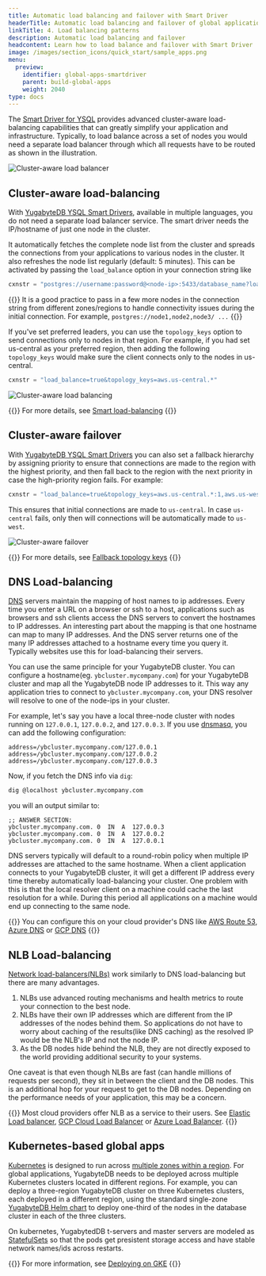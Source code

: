 ```yaml
---
title: Automatic load balancing and failover with Smart Driver
headerTitle: Automatic load balancing and failover of global applications
linkTitle: 4. Load balancing patterns
description: Automatic load balancing and failover
headcontent: Learn how to load balance and failover with Smart Driver
image: /images/section_icons/quick_start/sample_apps.png
menu:
  preview:
    identifier: global-apps-smartdriver
    parent: build-global-apps
    weight: 2040
type: docs
---
```


The [Smart Driver for YSQL](../../../drivers-orms/smart-drivers/) provides advanced cluster-aware load-balancing capabilities that can greatly simplify your application and infrastructure. Typically, to load balance across a set of nodes you would need a separate load balancer through which all requests have to be routed as shown in the illustration.

![Cluster-aware load balancer](/images/develop/global-apps/no-smart-driver.png)

## Cluster-aware load-balancing

With [YugabyteDB YSQL Smart Drivers](../../../drivers-orms/smart-drivers/), available in multiple languages, you do not need a separate load balancer service. The smart driver needs the IP/hostname of just one node in the cluster.

It automatically fetches the complete node list from the cluster and spreads the connections from your applications to various nodes in the cluster. It also refreshes the node list regularly (default: 5 minutes). This can be activated by passing the `load_balance` option in your connection string like

```python
cxnstr = "postgres://username:password@<node-ip>:5433/database_name?load_balance=true"
```

{{<note title="Note" >}}
It is a good practice to pass in a few more nodes in the connection string from different zones/regions to handle connectivity issues during the initial connection. For example, `postgres://node1,node2,node3/ ...`
{{</note>}}

If you've set preferred leaders, you can use the `topology_keys` option to send connections only to nodes in that region. For example, if you had set us-central as your preferred region, then adding the following `topology_keys` would make sure the client connects only to the nodes in us-central.

```python
cxnstr = "load_balance=true&topology_keys=aws.us-central.*"
```

![Cluster-aware load balancing](/images/develop/global-apps/smart-driver-loadbalance.png)

{{<tip>}}
For more details, see [Smart load-balancing](../../../drivers-orms/smart-drivers/#topology-aware-connection-load-balancing)
{{</tip>}}

## Cluster-aware failover

With [YugabyteDB YSQL Smart Drivers](../../../drivers-orms/smart-drivers/) you can also set a fallback hierarchy by assigning priority to ensure that connections are made to the region with the highest priority, and then fall back to the region with the next priority in case the high-priority region fails. For example:

```python
cxnstr = "load_balance=true&topology_keys=aws.us-central.*:1,aws.us-west.*:2"
```

This ensures that initial connections are made to `us-central`. In case `us-central` fails, only then will connections will be automatically made to `us-west`.

![Cluster-aware failover](/images/develop/global-apps/smart-driver-failover.png)

{{<tip>}}
For more details, see [Fallback topology keys](../../../drivers-orms/smart-drivers/#fallback-topology-keys)
{{</tip>}}

## DNS Load-balancing

[DNS](https://en.wikipedia.org/wiki/Domain_Name_System) servers maintain the mapping of host names to ip addresses. Every time you enter a URL on a browser or ssh to a host, applications such as browsers and ssh clients access the DNS servers to convert the hostnames to IP addresses. An interesting part about the mapping is that one hostname can map to many IP addresses. And the DNS server returns one of the many IP addresses attached to a hostname every time you query it. Typically websites use this for load-balancing their servers.

You can use the same principle for your YugabyteDB cluster. You can configure a hostname(eg. `ybcluster.mycompany.com`) for your YugabyteDB cluster and map all the YugabyteDB node IP addresses to it. This way any application tries to connect to `ybcluster.mycompany.com`, your DNS resolver will resolve to one of the node-ips in your cluster.

For example, let's say you have a local three-node cluster with nodes running on `127.0.0.1`, `127.0.0.2`, and `127.0.0.3`. If you use [dnsmasq](https://thekelleys.org.uk/dnsmasq/doc.html), you can add the following configuration:

```dns
address=/ybcluster.mycompany.com/127.0.0.1
address=/ybcluster.mycompany.com/127.0.0.2
address=/ybcluster.mycompany.com/127.0.0.3
```

Now, if you fetch the DNS info via `dig`:

```bash
dig @localhost ybcluster.mycompany.com
```

you will an output similar to:

```dns
;; ANSWER SECTION:
ybcluster.mycompany.com. 0  IN  A  127.0.0.3
ybcluster.mycompany.com. 0  IN  A  127.0.0.2
ybcluster.mycompany.com. 0  IN  A  127.0.0.1
```

DNS servers typically will default to a round-robin policy when multiple IP addresses are attached to the same hostname. When a client application connects to your YugabyteDB cluster, it will get a different IP address every time thereby automatically load-balancing your cluster. One problem with this is that the local resolver client on a machine could cache the last resolution for a while. During this period all applications on a machine would end up connecting to the same node.

{{<tip>}}
You can configure this on your cloud provider's DNS like [AWS Route 53](https://aws.amazon.com/route53/), [Azure DNS](https://azure.microsoft.com/en-us/products/dns/) or [GCP DNS](https://cloud.google.com/dns)
{{</tip>}}

## NLB Load-balancing

[Network load-balancers(NLBs)](https://en.wikipedia.org/wiki/Network_load_balancing) work similarly to DNS load-balancing but there are many advantages.

1. NLBs use advanced routing mechanisms and health metrics to route your connection to the best node.
1. NLBs have their own IP addresses which are different from the IP addresses of the nodes behind them. So applications do not have to worry about caching of the results(like DNS caching) as the resolved IP would be the NLB's IP and not the node IP.
1. As the DB nodes hide behind the NLB, they are not directly exposed to the world providing additional security to your systems.

One caveat is that even though NLBs are fast (can handle millions of requests per second), they sit in between the client and the DB nodes. This is an additional hop for your request to get to the DB nodes. Depending on the performance needs of your application, this may be a concern.

{{<tip>}}
Most cloud providers offer NLB as a service to their users. See [Elastic Load balancer](https://aws.amazon.com/elasticloadbalancing/network-load-balancer/), [GCP Cloud Load Balancer](https://cloud.google.com/load-balancing) or [Azure Load Balancer](https://learn.microsoft.com/en-us/azure/load-balancer/load-balancer-overview).
{{</tip>}}

## Kubernetes-based global apps

[Kubernetes](https://kubernetes.io/) is designed to run across [multiple zones within a region](https://kubernetes.io/docs/setup/best-practices/multiple-zones/). For global applications, YugabyteDB needs to be deployed across multiple Kubernetes clusters located in different regions. For example, you can deploy a three-region YugabyteDB cluster on three Kubernetes clusters, each deployed in a different region, using the standard single-zone [YugabyteDB Helm chart](https://artifacthub.io/packages/helm/yugabyte/yugabyte) to deploy one-third of the nodes in the database cluster in each of the three clusters.

On kubernetes, YugabytedDB t-servers and master servers are modeled as [StatefulSets](https://kubernetes.io/docs/concepts/workloads/controllers/statefulset/) so that the pods get presistent storage access and have stable network names/ids across restarts.


{{<tip>}}
For more information, see  [Deploying on GKE](../../../deploy/kubernetes/multi-cluster/gke/helm-chart/)
{{</tip>}}